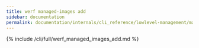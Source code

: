 ```yaml
---
title: werf managed-images add
sidebar: documentation
permalink: documentation/internals/cli_reference/lowlevel-management/managed-images/add.html
---
```


{% include /cli/full/werf_managed_images_add.md %}
